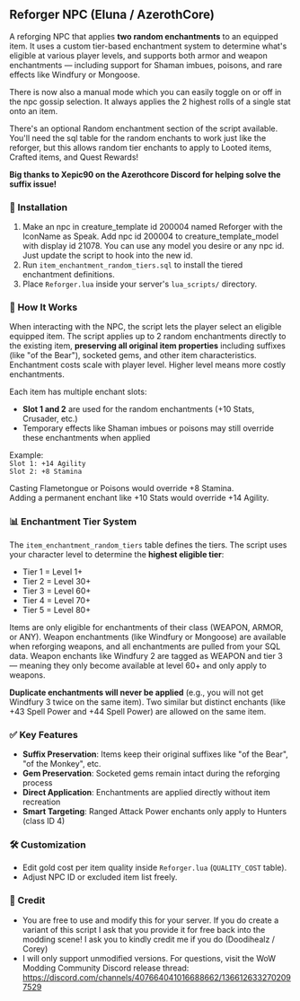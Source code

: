 ## Reforger NPC (Eluna / AzerothCore)
A reforging NPC that applies **two random enchantments** to an equipped item. It uses a custom tier-based enchantment system to determine what's eligible at various player levels, and supports both armor and weapon enchantments — including support for Shaman imbues, poisons, and rare effects like Windfury or Mongoose.

There is now also a manual mode which you can easily toggle on or off in the npc gossip selection. It always applies the 2 highest rolls of a single stat onto an item.

There's an optional Random enchantment section of the script available. You'll need the sql table for the random enchants to work just like the reforger, but this allows random tier enchants to apply to Looted items, Crafted items, and Quest Rewards!

**Big thanks to Xepic90 on the Azerothcore Discord for helping solve the suffix issue!**

### 💾 Installation
1. Make an npc in creature_template id 200004 named Reforger with the IconName as Speak. Add npc id 200004 to creature_template_model with display id 21078. You can use any model you desire or any npc id. Just update the script to hook into the new id.
2. Run `item_enchantment_random_tiers.sql` to install the tiered enchantment definitions.  
3. Place `Reforger.lua` inside your server's `lua_scripts/` directory.

### 🔧 How It Works
When interacting with the NPC, the script lets the player select an eligible equipped item. The script applies up to 2 random enchantments directly to the existing item, **preserving all original item properties** including suffixes (like "of the Bear"), socketed gems, and other item characteristics. Enchantment costs scale with player level. Higher level means more costly enchantments.

Each item has multiple enchant slots:
- **Slot 1 and 2** are used for the random enchantments (+10 Stats, Crusader, etc.)
- Temporary effects like Shaman imbues or poisons may still override these enchantments when applied

Example:  
`Slot 1: +14 Agility`  
`Slot 2: +8 Stamina`  

Casting Flametongue or Poisons would override +8 Stamina.  
Adding a permanent enchant like +10 Stats would override +14 Agility.

### 📊 Enchantment Tier System  
The `item_enchantment_random_tiers` table defines the tiers. The script uses your character level to determine the **highest eligible tier**:
- Tier 1 = Level 1+
- Tier 2 = Level 30+  
- Tier 3 = Level 60+
- Tier 4 = Level 70+
- Tier 5 = Level 80+

Items are only eligible for enchantments of their class (WEAPON, ARMOR, or ANY). Weapon enchantments (like Windfury or Mongoose) are available when reforging weapons, and all enchantments are pulled from your SQL data. Weapon enchants like Windfury 2 are tagged as WEAPON and tier 3 — meaning they only become available at level 60+ and only apply to weapons.

**Duplicate enchantments will never be applied** (e.g., you will not get Windfury 3 twice on the same item). Two similar but distinct enchants (like +43 Spell Power and +44 Spell Power) are allowed on the same item.

### ✅ Key Features
- **Suffix Preservation**: Items keep their original suffixes like "of the Bear", "of the Monkey", etc.
- **Gem Preservation**: Socketed gems remain intact during the reforging process
- **Direct Application**: Enchantments are applied directly without item recreation
- **Smart Targeting**: Ranged Attack Power enchants only apply to Hunters (class ID 4)

### 🛠 Customization
- Edit gold cost per item quality inside `Reforger.lua` (`QUALITY_COST` table).
- Adjust NPC ID or excluded item list freely.

### 🧾 Credit
- You are free to use and modify this for your server. If you do create a variant of this script I ask that you provide it for free back into the modding scene! I ask you to kindly credit me if you do (Doodihealz / Corey) 
- I will only support unmodified versions. For questions, visit the WoW Modding Community Discord release thread: https://discord.com/channels/407664041016688662/1366126332702097529
